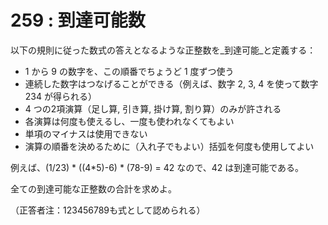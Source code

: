 # 259 : 到達可能数

以下の規則に従った数式の答えとなるような正整数を_到達可能_と定義する：

* 1 から 9 の数字を、この順番でちょうど 1 度ずつ使う
* 連続した数字はつなげることができる（例えば、数字 2, 3, 4 を使って数字 234 が得られる）
* 4 つの2項演算（足し算, 引き算, 掛け算, 割り算）のみが許される
* 各演算は何度も使えるし、一度も使われなくてもよい
* 単項のマイナスは使用できない
* 演算の順番を決めるために（入れ子でもよい）括弧を何度も使用してよい

例えば、\(1/23\) \* \(\(4\*5\)-6\) \* \(78-9\) = 42 なので、42 は到達可能である。

全ての到達可能な正整数の合計を求めよ。

（正答者注：123456789も式として認められる）

